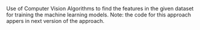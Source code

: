Use of Computer Vision Algorithms to find the features in the given dataset for training the machine learning models.
Note: the code for this approach appers in next version of the approach.
